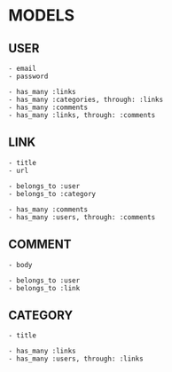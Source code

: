 # MODELS

## USER

    - email
    - password

    - has_many :links
    - has_many :categories, through: :links
    - has_many :comments
    - has_many :links, through: :comments

## LINK

    - title
    - url

    - belongs_to :user
    - belongs_to :category

    - has_many :comments
    - has_many :users, through: :comments

## COMMENT

    - body

    - belongs_to :user
    - belongs_to :link


## CATEGORY

    - title
    
    - has_many :links
    - has_many :users, through: :links